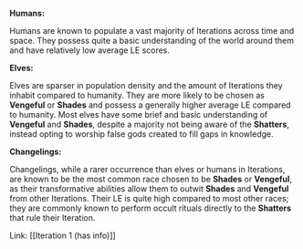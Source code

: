 **Humans:**

Humans are known to populate a vast majority of Iterations across time and space. They possess quite a basic understanding of the world around them and have relatively low average LE scores.

**Elves:**

Elves are sparser in population density and the amount of Iterations they inhabit compared to humanity. They are more likely to be chosen as **Vengeful** or **Shades** and possess a generally higher average LE compared to humanity. Most elves have some brief and basic understanding of **Vengeful** and **Shades**, despite a majority not being aware of the **Shatters**, instead opting to worship false gods created to fill gaps in knowledge.

**Changelings:**

Changelings, while a rarer occurrence than elves or humans in Iterations, are known to be the most common race chosen to be **Shades** or **Vengeful**, as their transformative abilities allow them to outwit **Shades** and **Vengeful** from other Iterations. Their LE is quite high compared to most other races; they are commonly known to perform occult rituals directly to the **Shatters** that rule their Iteration.

Link:
[[Iteration 1 (has info)]]